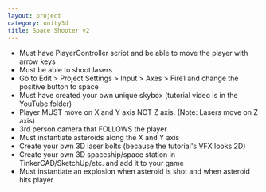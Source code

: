 ```yaml
---
layout: project
category: unity3d
title: Space Shooter v2
---
```

  - Must have PlayerController script and be able to move the player with arrow keys
  - Must be able to shoot lasers
  - Go to Edit > Project Settings > Input > Axes > Fire1 and change the positive button to space
  - Must have created your own unique skybox (tutorial video is in the YouTube folder)
  - Player MUST move on X and Y axis NOT Z axis. (Note: Lasers move on Z axis)
  - 3rd person camera that FOLLOWS the player
  - Must instantiate asteroids along the X and Y axis
  - Create your own 3D laser bolts (because the tutorial's VFX looks 2D)
  - Create your own 3D spaceship/space station in TinkerCAD/SketchUp/etc. and add it to your game
  - Must instantiate an explosion when asteroid is shot and when asteroid hits player
